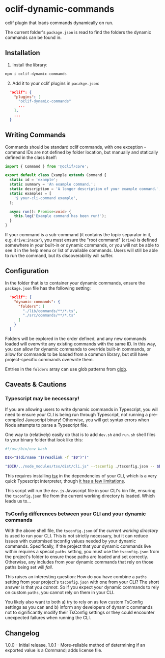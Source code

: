 oclif-dynamic-commands
======================

oclif plugin that loads commands dynamically on run.

The current folder's `package.json` is read to find the folders the dynamic commands can be found in.

## Installation

1) Install the library:

```bash
npm i oclif-dynamic-commands
```

2) Add it to your oclif plugins in `pacakge.json`:

```json
  "oclif": {
    "plugins": [
      "oclif-dynamic-commands"
      ...
    ],
    ...
  }
```

## Writing Commands

Commands should be standard oclif commands, with one exception - command IDs are not defined by folder location, but manually and statically defined in the class itself:

```typescript
import { Command } from '@oclif/core';

export default class Example extends Command {
  static id = 'example';
  static summary = 'An example command.';
  static description = 'A longer description of your example command.';
  static examples = [
    '$ your-cli-command example',
  ];

  async run(): Promise<void> {
    this.log('Example command has been run!');
  }
}
```

If your command is a sub-command (it contains the topic separator in it, e.g. `drive:inacar`), you must ensure the "root command" (`drive`) is defined somewhere in your built-in or dynamic commands, or you will not be able to see it in the help menu or list of available commands.  Users will still be able to run the command, but its discoverability will suffer.

## Configuration

In the folder that is to container your dynamic commands, ensure the `package.json` file has the following setting:

```json
  "oclif": {
    "dynamic-commands": {
      "folders": [
        "./lib/commands/**/*.ts",
        "./src/commands/**/*.ts"
      ]
    }
  }
```

Folders will be explored in the order defined, and any new commands loaded will overwrite any existing commands with the same ID.  In this way, you can allow for dynamic commands to override built-in commands, or allow for commands to be loaded from a common library, but still have project-specific commands overwrite them.  

Entries in the `folders` array can use glob patterns from [glob](https://www.npmjs.com/package/glob).

## Caveats & Cautions

### Typescript may be necessary!

If you are allowing users to write dynamic commands in Typescript, you will need to ensure your CLI is being run through Typescript, not running a pre-compiled Javascript binary!  Otherwise, you will get syntax errors when Node attempts to parse a Typescript file.

One way to (relatively) easily do that is to add `dev.sh` and `run.sh` shell files to your binary folder that look like this:

```bash
#!/usr/bin/env bash

DIR="$(dirname "$(readlink -f "$0")")"

"$DIR/../node_modules/tsx/dist/cli.js" --tsconfig ./tsconfig.json -- $DIR/dev.js "$@"
```

This requires installing [tsx](https://www.npmjs.com/package/tsx) in the dependencies of your CLI, which is a very quick Typescript interpreter, though [it has a few limitations](https://www.npmjs.com/package/tsx#does-it-have-any-limitations).

This script will run the `dev.js` Javascript file in your CLI's bin file, ensuring the `tsconfig.json` file from the current working directory is loaded.  Which leads us to...

### TsConfig differences between your CLI and your dynamic commands

With the above shell file, the `tsconfig.json` of the _current working directory_ is used to run your CLI.  This is not strictly necessary, but it can reduce issues with customised tsconfig values needed by your dynamic commands.  Specifically, if the project that your dynamic commands live within requires a special `paths` setting, you must use the `tsconfig.json` from the project's folder to ensure those paths are loaded and set correctly.  Otherwise, any includes from your dynamic commands that rely on those paths being set will _fail._

This raises an interesting question: How do you have combine a `paths` setting from your project's `tsconfig.json` with one from your CLI?  The short answer is that you _cannot._  So if you expect your dynamic commands to rely on custom `paths`, you cannot rely on them in your CLI.

You likely also want to both a) try to rely on as few custom TsConfig settings as you can and b) inform any developers of dynamic commands not to significantly modify their TsConfig settings or they could encounter unexpected failures when running the CLI.

## Changelog

1.0.0 - Initial release.
1.0.1 - More-reliable method of determining if an exported value is a Command; adds license file.
